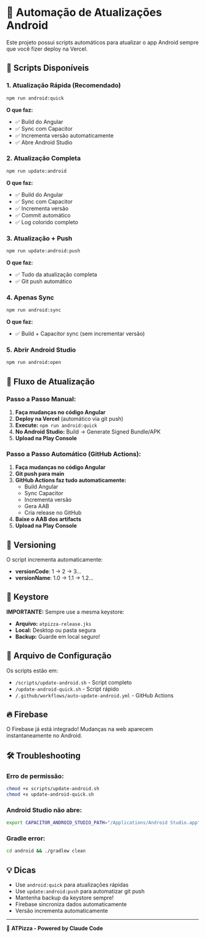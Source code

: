 # 🤖 Automação de Atualizações Android

Este projeto possui scripts automáticos para atualizar o app Android sempre que você fizer deploy na Vercel.

## 🚀 Scripts Disponíveis

### 1. Atualização Rápida (Recomendado)
```bash
npm run android:quick
```
**O que faz:**
- ✅ Build do Angular
- ✅ Sync com Capacitor
- ✅ Incrementa versão automaticamente
- ✅ Abre Android Studio

### 2. Atualização Completa
```bash
npm run update:android
```
**O que faz:**
- ✅ Build do Angular
- ✅ Sync com Capacitor  
- ✅ Incrementa versão
- ✅ Commit automático
- ✅ Log colorido completo

### 3. Atualização + Push
```bash
npm run update:android:push
```
**O que faz:**
- ✅ Tudo da atualização completa
- ✅ Git push automático

### 4. Apenas Sync
```bash
npm run android:sync
```
**O que faz:**
- ✅ Build + Capacitor sync (sem incrementar versão)

### 5. Abrir Android Studio
```bash
npm run android:open
```

## 🔄 Fluxo de Atualização

### Passo a Passo Manual:
1. **Faça mudanças no código Angular**
2. **Deploy na Vercel** (automático via git push)
3. **Execute:** `npm run android:quick`
4. **No Android Studio:** Build → Generate Signed Bundle/APK
5. **Upload na Play Console**

### Passo a Passo Automático (GitHub Actions):
1. **Faça mudanças no código Angular**
2. **Git push para main**
3. **GitHub Actions faz tudo automaticamente:**
   - Build Angular
   - Sync Capacitor
   - Incrementa versão
   - Gera AAB
   - Cria release no GitHub
4. **Baixe o AAB dos artifacts**
5. **Upload na Play Console**

## 📱 Versioning

O script incrementa automaticamente:
- **versionCode**: 1 → 2 → 3...
- **versionName**: 1.0 → 1.1 → 1.2...

## 🔐 Keystore

**IMPORTANTE:** Sempre use a mesma keystore:
- **Arquivo:** `atpizza-release.jks` 
- **Local:** Desktop ou pasta segura
- **Backup:** Guarde em local seguro!

## 🎯 Arquivo de Configuração

Os scripts estão em:
- `/scripts/update-android.sh` - Script completo
- `/update-android-quick.sh` - Script rápido
- `/.github/workflows/auto-update-android.yml` - GitHub Actions

## 🔥 Firebase

O Firebase já está integrado! Mudanças na web aparecem instantaneamente no Android.

## 🛠️ Troubleshooting

### Erro de permissão:
```bash
chmod +x scripts/update-android.sh
chmod +x update-android-quick.sh
```

### Android Studio não abre:
```bash
export CAPACITOR_ANDROID_STUDIO_PATH="/Applications/Android Studio.app"
```

### Gradle error:
```bash
cd android && ./gradlew clean
```

## 💡 Dicas

- Use `android:quick` para atualizações rápidas
- Use `update:android:push` para automatizar git push
- Mantenha backup da keystore sempre!
- Firebase sincroniza dados automaticamente
- Versão incrementa automaticamente

---

🎾 **ATPizza - Powered by Claude Code**
